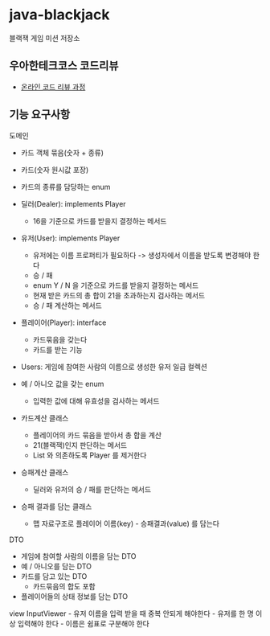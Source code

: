 # java-blackjack
블랙잭 게임 미션 저장소

## 우아한테크코스 코드리뷰
* [온라인 코드 리뷰 과정](https://github.com/woowacourse/woowacourse-docs/blob/master/maincourse/README.md)

## 기능 요구사항
도메인
- 카드 객체 묶음(숫자 +  종류)
- 카드(숫자 원시값 포장)
- 카드의 종류를 담당하는 enum

- 딜러(Dealer): implements Player
    - 16을 기준으로 카드를 받을지 결정하는 메서드
- 유저(User): implements Player
    - 유저에는 이름 프로퍼티가 필요하다 -> 생성자에서 이름을 받도록 변경해야 한다
    - 승 / 패
    - enum Y / N 을 기준으로 카드를 받을지 결정하는 메서드
    - 현재 받은 카드의 총 합이 21을 초과하는지 검사하는 메서드
    - 승 / 패 계산하는 메서드
- 플레이어(Player): interface
    - 카드묶음을 갖는다
    - 카드를 받는 기능
- Users: 게임에 참여한 사람의 이름으로 생성한 유저 일급 컬렉션

- 예 / 아니오 값을 갖는 enum
    - 입력한 값에 대해 유효성을 검사하는 메서드

- 카드계산 클래스
    - 플레이어의 카드 묶음을 받아서 총 합을 계산
    - 21(블랙잭)인지 판단하는 메서드
    - List<Card> 와 의존하도록 Player 를 제거한다
- 승패계산 클래스
    - 딜러와 유저의 승 / 패를 판단하는 메서드
- 승패 결과를 담는 클래스
    - 맵 자료구조로 플레이어 이름(key) - 승패결과(value) 를 담는다

DTO
- 게임에 참여할 사람의 이름을 담는 DTO
- 예 / 아니오를 담는 DTO
- 카드를 담고 있는 DTO
    - 카드묶음의 합도 포함
- 플레이어들의 상태 정보를 담는 DTO

view
InputViewer
    - 유저 이름을 입력 받을 때 중복 안되게 해야한다
    - 유저를 한 명 이상 입력해야 한다
    - 이름은 쉼표로 구분해야 한다